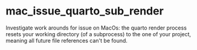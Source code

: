 # mac_issue_quarto_sub_render
Investigate work arounds for issue on MacOs: the quarto render process resets your working directory (of a subprocess) to the one of your project, meaning all future file references can't be found.
